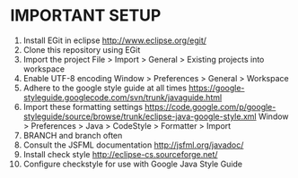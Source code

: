 IMPORTANT SETUP
===============

1. Install EGit in eclipse http://www.eclipse.org/egit/
2. Clone this repository using EGit
3. Import the project File > Import > General > Existing projects into workspace
4. Enable UTF-8 encoding Window > Preferences > General > Workspace
5. Adhere to the google style guide at all times https://google-styleguide.googlecode.com/svn/trunk/javaguide.html
6. Import these formatting settings https://code.google.com/p/google-styleguide/source/browse/trunk/eclipse-java-google-style.xml Window > Preferences > Java > CodeStyle > Formatter > Import
7. BRANCH and branch often
8. Consult the JSFML documentation http://jsfml.org/javadoc/
9. Install check style http://eclipse-cs.sourceforge.net/
10. Configure checkstyle for use with Google Java Style Guide
